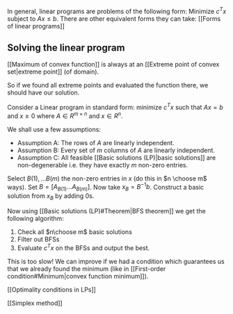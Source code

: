 In general, linear programs are problems of the following form:
Minimize $c^Tx$ subject to $Ax\leq b$.
There are other equivalent forms they can take:
[[Forms of linear programs]]
## Solving the linear program

[[Maximum of convex function]] is always at an [[Extreme point of convex set|extreme point]] (of domain).

So if we found all extreme points and evaluated the function there, 
we should have our solution.

Consider a Linear program in standard form:
minimize $c^Tx$ such that $Ax=b$ and $x\geq 0$ where $A\in R^{m\times n}$ and $x\in R^n$.

We shall use a few assumptions:
- Assumption A: The rows of $A$ are linearly independent.
- Assumption B: Every set of $m$ columns of $A$ are linearly independent.
- Assumption C: All feasible [[Basic solutions (LP)|basic solutions]] are non-degenerable 
  i.e. they have exactly $m$ non-zero entries.

Select $B(1),\dots B(m)$ the non-zero entries in $x$ (do this in $n \choose m$ ways).
Set $B=[A_{B(1)} \dots A_{B(m)}]$.
Now take $x_B=B^{-1}b$.
Construct a basic solution from $x_B$ by adding $0$s.

Now using [[Basic solutions (LP)#Theorem|BFS theorem]] we get the following algorithm:
1. Check all $n\choose m$ basic solutions
2. Filter out BFSs
3. Evaluate $c^Tx$ on the BFSs and output the best.

This is too slow! 
We can improve if we had a condition which guarantees us that we already found the minimum (like in [[First-order condition#Minimum|convex function minimum]]). 

[[Optimality conditions in LPs]]

[[Simplex method]]
